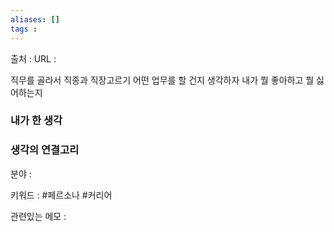 ```yaml
---
aliases: []
tags :
---
```

출처 : 
URL : 

직무를 골라서 직종과 직장고르기
어떤 업무를 할 건지 생각하자
내가 뭘 좋아하고 뭘 싫어하는지


### 내가 한 생각

### 생각의 연결고리
분야 : 

키워드 : #페르소나 #커리어

관련있는 메모 : 